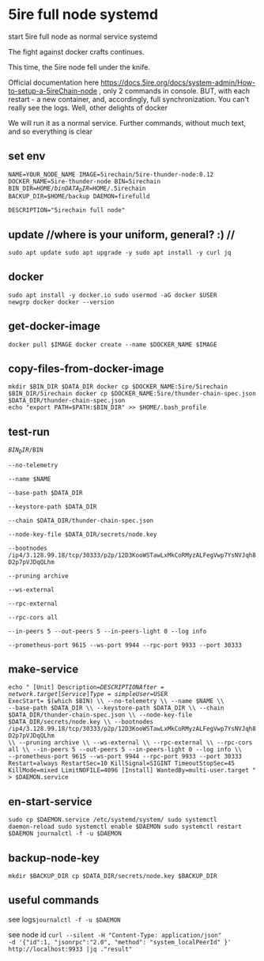 # 5ire full node systemd
start 5ire full node as normal service systemd

The fight against docker crafts continues. 

This time, the 5ire node fell under the knife.

Official documentation here https://docs.5ire.org/docs/system-admin/How-to-setup-a-5ireChain-node , only 2 commands in console. BUT, with each restart - a new container, and, accordingly, full synchronization. You can't really see the logs. Well, other delights of docker

We will run it as a normal service.
Further commands, without much text, and so everything is clear


## set env
<code>NAME=YOUR_NODE_NAME
IMAGE=5irechain/5ire-thunder-node:0.12
DOCKER_NAME=5ire-thunder-node
BIN=5irechain 
BIN_DIR=$HOME/bin
DATA_DIR=$HOME/.5irechain
BACKUP_DIR=$HOME/backup
DAEMON=firefulld                
DESCRIPTION="5irechain full node"
</code>

## update //where is your uniform, general? :) // 
<code>sudo apt update
sudo apt upgrade -y
sudo apt install -y curl jq
</code>


## docker 
<code>sudo apt install -y docker.io
sudo usermod -aG docker $USER
newgrp docker
docker --version
</code>


## get-docker-image 
<code>docker pull $IMAGE
docker create --name $DOCKER_NAME $IMAGE
</code>


## copy-files-from-docker-image
<code>mkdir $BIN_DIR $DATA_DIR
docker cp $DOCKER_NAME:5ire/5irechain $BIN_DIR/5irechain
docker cp $DOCKER_NAME:5ire/thunder-chain-spec.json $DATA_DIR/thunder-chain-spec.json
echo "export PATH=$PATH:$BIN_DIR" >> $HOME/.bash_profile
</code>

## test-run
<code>$BIN_DIR/$BIN \
    --no-telemetry \
    --name $NAME \
    --base-path $DATA_DIR \
    --keystore-path $DATA_DIR \
    --chain $DATA_DIR/thunder-chain-spec.json \
    --node-key-file $DATA_DIR/secrets/node.key \
    --bootnodes /ip4/3.128.99.18/tcp/30333/p2p/12D3KooWSTawLxMkCoRMyzALFegVwp7YsNVJqh8D2p7pVJDqQLhm \
    --pruning archive \
    --ws-external \
    --rpc-external \
    --rpc-cors all \
    --in-peers 5 --out-peers 5 --in-peers-light 0 --log info \
    --prometheus-port 9615 --ws-port 9944 --rpc-port 9933 --port 30333
</code>


## make-service
<code>echo "
[Unit]
Description=$DESCRIPTION
After=network.target
[Service]
Type=simple
User=$USER
ExecStart= $(which $BIN) \\\\
    --no-telemetry \\\\
    --name $NAME \\\\
    --base-path $DATA_DIR \\\\
    --keystore-path $DATA_DIR \\\\
    --chain $DATA_DIR/thunder-chain-spec.json \\\\
    --node-key-file $DATA_DIR/secrets/node.key \\\\
    --bootnodes /ip4/3.128.99.18/tcp/30333/p2p/12D3KooWSTawLxMkCoRMyzALFegVwp7YsNVJqh8D2p7pVJDqQLhm \\\\
    --pruning archive \\\\
    --ws-external \\\\
    --rpc-external \\\\
    --rpc-cors all \\\\
    --in-peers 5 --out-peers 5 --in-peers-light 0 --log info \\\\
    --prometheus-port 9615 --ws-port 9944 --rpc-port 9933 --port 30333
Restart=always
RestartSec=10
KillSignal=SIGINT
TimeoutStopSec=45
KillMode=mixed 
LimitNOFILE=4096
[Install]
WantedBy=multi-user.target
" > $DAEMON.service
</code>

## en-start-service
<code>sudo cp $DAEMON.service /etc/systemd/system/
sudo systemctl daemon-reload
sudo systemctl enable $DAEMON
sudo systemctl restart $DAEMON
journalctl -f -u $DAEMON
</code>

## backup-node-key
<code>mkdir $BACKUP_DIR
cp $DATA_DIR/secrets/node.key $BACKUP_DIR
</code>

##  useful commands
see logs<code>journalctl -f -u $DAEMON</code>

see node id 
<code>curl --silent -H "Content-Type: application/json" -d '{"id":1, "jsonrpc":"2.0", "method": "system_localPeerId" }' http://localhost:9933 |jq ."result"<code>
